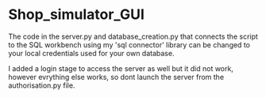 # Shop_simulator_GUI

The code in the server.py and database_creation.py that connects the script to the SQL workbench using my 'sql connector' library can be changed to your local credentials used for your own  database.

I added a login stage to access the server as well but it did not work, however evrything else works, so dont launch the server from the authorisation.py file.
